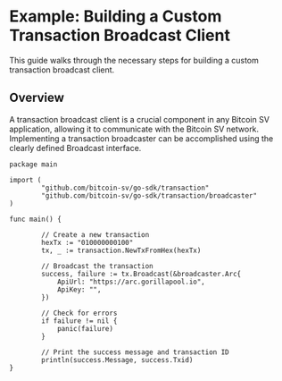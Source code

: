 # Example: Building a Custom Transaction Broadcast Client

This guide walks through the necessary steps for building a custom transaction broadcast client.

## Overview

A transaction broadcast client is a crucial component in any Bitcoin SV application, allowing it to communicate with the Bitcoin SV network. Implementing a transaction broadcaster can be accomplished using the clearly defined Broadcast interface.

```
package main

import (
        "github.com/bitcoin-sv/go-sdk/transaction"
        "github.com/bitcoin-sv/go-sdk/transaction/broadcaster"
)

func main() {

        // Create a new transaction
        hexTx := "010000000100"
        tx, _ := transaction.NewTxFromHex(hexTx)

        // Broadcast the transaction
        success, failure := tx.Broadcast(&broadcaster.Arc{
            ApiUrl: "https://arc.gorillapool.io",
            ApiKey: "",
        })

        // Check for errors
        if failure != nil {
            panic(failure)
        }

        // Print the success message and transaction ID
        println(success.Message, success.Txid)
}

```
